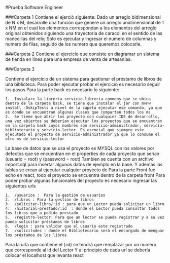 #Prueba Software Engineer


###Carpeta 1
Contiene el ejerció siguiente:
Dado un arreglo bidimensional de N x M, desarrolle una función que genere un
arreglo unidimensional de 1 x NM en el cual los elementos correspondan a los
elementos del arreglo original obtenidos siguiendo una trayectoria de caracol en el
sentido de las manecillas del reloj
Solo es ejecutar y ingresar el numero de columnas y numero de filas, seguido de los numero que queremos colocarle.


###Carpeta 2
Contiene el ejercicio que consiste en diagramar un sistema de tienda en línea para una empresa de venta de artesanías.

###Carpeta 3

Contiene el ejercicio de un sistema para gestionar el préstamo de libros de una biblioteca.
Para poder ejecutar probar el ejercicio es necesario seguir los pasos
Para la parte back es necesario lo siguiente:

```
1.	Instalare la librería servicio-libreria-commons que se ubica dentro de la carpeta back, se tiene que instalar el jar con mvnw install -DskipTests a nivel de la capeta ejecutar ese comando, ya que es donde se encuentran algunas clases que comparten todos los ms
2.	Se tiene que abrir los proyecto con cualquier IDE de desarrollo, una vez abiertos se deberían ejecutar los proyectos que se encuentran en la carpeta back cuyos nombres son servicio-administrador, servicio-bibliotecario y servicio-lector. Es esencial que siempre este ejecutado el proyecto de servicio-administrador ya que lo consume el otro ms de servicio-lector
```

La base de datos que se usa el proyecto es MYSQL con los valores por defectos que se encuentran en el properties de cada proyecto que serían (usuario = root) y (password = root)
Tambien se cuenta con un archivo import.sql para insertar algunos datos de ejemplo en la base. Y además las tablas se crean al ejecutar cualquier proyecto de
Para la parte Front fue echo en react, todo el proyecto se encuentra dentro de la carpeta front
Para poder probar algunas funcionales del proyecto es necesario ingresar las siguientes urls


```
1.	/usuarios :  Para la gestión de usuarios
2.	/libros : Para la gestión de libros
3.	/solicitar-libro/:id : para que un Lector pueda solicitar un libro
4.	/historial-prestado/:id  : donde el Lector pueda consultar todos los libros que a pedido prestado 
5.	/registro-lector: Para que un lector se pueda registrar y a su vez pueda solicitar préstamos de libros 
6.	/login : para validar que el usuario este registrado 
7.	/solicitudes : donde el Bibliotecario será el encargado de menguar los préstamos de los libros
```

Para la urla que contiene el (:id) se tendrá que remplazar por un numero que corresponde al id del Lector 
Y al principio de cada url se debería colocar el localhost que levanta react
